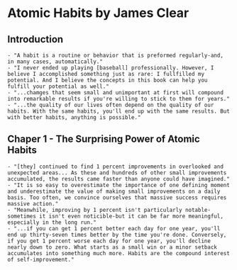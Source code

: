 # Atomic Habits by James Clear

## Introduction

    - "A habit is a routine or behavior that is preformed regularly-and, in many cases, automatically." 
    - "I never ended up playing [baseball] professionally. However, I believe I accomplished something just as rare: I fullfilled my potential. And I believe the concepts in this book can help you fulfill your potential as well." 
    - "...chamges that seem small and unimportant at first will compound into remarkable results if you're willing to stick to them for years."
    - "...the quality of our lives often depend on the quality of our habits. With the same habits, you'll end up with the same results. But with better habits, anything is possible." 

## Chaper 1 - The Surprising Power of Atomic Habits
    - "[they] continued to find 1 percent improvements in overlooked and unexpected areas... As these and hundreds of other small improvements accumulated, the results came faster than anyone could have imagined."
    - "It is so easy to overestimate the importance of one defining moment and underestimate the value of making small improvements on a daily basis. Too often, we convince ourselves that massive success requires massive action."
    - "Meanwhile, improving by 1 percent isn't particularly notable-sometimes it isn't even noticible-but it can be far more meaningful, especially in the long run." 
    - "...if you can get 1 percent better each day for one year, you'll end up thirty-seven times better by the time you're done. Conversely, if you get 1 percent worse each day for one year, you'll decline nearly down to zero. What starts as a small win or a minor setback accumulates into something much more. Habits are the compound interest of self-improvement."
    